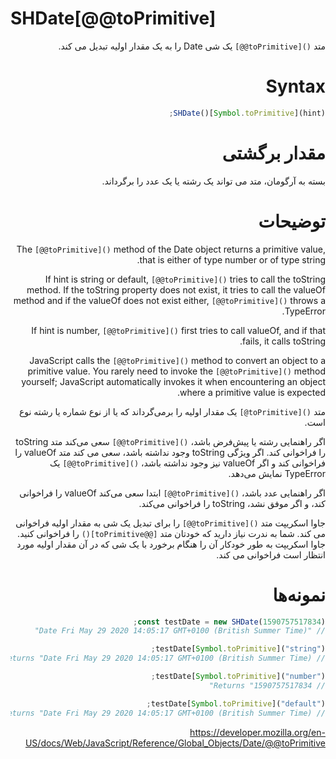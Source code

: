 # SHDate[@@toPrimitive]

<div dir="rtl" style="text-align: right;">

متد <code dir="ltr">\[@@toPrimitive]()</code> یک شی Date را به یک مقدار اولیه تبدیل می کند.

<div >

# Syntax

```js
SHDate()[Symbol.toPrimitive](hint);
```

<div dir="rtl" style="text-align: right;">

# مقدار برگشتی

بسته به آرگومان، متد می تواند یک رشته یا یک عدد را برگرداند.

# توضیحات

The <code dir="ltr">\[@@toPrimitive]()</code> method of the Date object returns a primitive value, that is either of type number or of type string.

If hint is string or default, <code>\[@@toPrimitive]()</code> tries to call the toString method. If the toString property does not exist, it tries to call the valueOf method and if the valueOf does not exist either, <code>\[@@toPrimitive]()</code> throws a TypeError.

If hint is number, <code>\[@@toPrimitive]()</code> first tries to call valueOf, and if that fails, it calls toString.

JavaScript calls the <code>\[@@toPrimitive]()</code> method to convert an object to a primitive value. You rarely need to invoke the <code>\[@@toPrimitive]()</code> method yourself; JavaScript automatically invokes it when encountering an object where a primitive value is expected.

متد <code dir="ltr">\[@toPrimitive]()</code> یک مقدار اولیه را برمی‌گرداند که یا از نوع شماره یا رشته نوع است.

اگر راهنمایی رشته یا پیش‌فرض باشد، <code dir="ltr">\[@@toPrimitive]()</code> سعی می‌کند متد toString را فراخوانی کند. اگر ویژگی toString وجود نداشته باشد، سعی می کند متد valueOf را فراخوانی کند و اگر valueOf نیز وجود نداشته باشد، <code dir="ltr">\[@@toPrimitive]()</code> یک TypeError نمایش می‌دهد.

اگر راهنمایی عدد باشد، <code dir="ltr">\[@@toPrimitive]()</code> ابتدا سعی می‌کند valueOf را فراخوانی کند، و اگر موفق نشد، toString را فراخوانی می‌کند.

جاوا اسکریپت متد <code dir="ltr">\[@@toPrimitive]()</code> را برای تبدیل یک شی به مقدار اولیه فراخوانی می کند. شما به ندرت نیاز دارید که خودتان متد <code>\[@@toPrimitive]()</code> را فراخوانی کنید. جاوا اسکریپت به طور خودکار آن را هنگام برخورد با یک شی که در آن مقدار اولیه مورد انتظار است فراخوانی می کند.

# نمونه‌ها

</div>

```js
const testDate = new SHDate(1590757517834);
// "Date Fri May 29 2020 14:05:17 GMT+0100 (British Summer Time)"

testDate[Symbol.toPrimitive]("string");
// Returns "Date Fri May 29 2020 14:05:17 GMT+0100 (British Summer Time)"

testDate[Symbol.toPrimitive]("number");
// Returns "1590757517834"

testDate[Symbol.toPrimitive]("default");
// Returns "Date Fri May 29 2020 14:05:17 GMT+0100 (British Summer Time)"
```

https://developer.mozilla.org/en-US/docs/Web/JavaScript/Reference/Global_Objects/Date/@@toPrimitive
